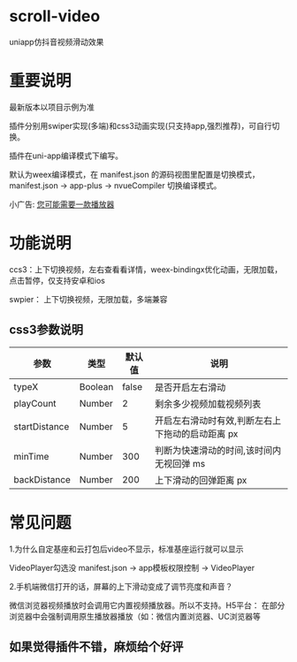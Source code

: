 # scroll-video
uniapp仿抖音视频滑动效果
# 重要说明
最新版本以项目示例为准

插件分别用swiper实现(多端)和css3动画实现(只支持app,强烈推荐)，可自行切换。

插件在uni-app编译模式下编写。

默认为weex编译模式，在 manifest.json 的源码视图里配置是切换模式， manifest.json -> app-plus -> nvueCompiler 切换编译模式。

小广告: [您可能需要一款播放器](https://ext.dcloud.net.cn/plugin?id=785)
# 功能说明

ccs3：上下切换视频，左右查看看详情，weex-bindingx优化动画，无限加载，点击暂停，仅支持安卓和ios

swpier： 上下切换视频，无限加载，多端兼容

## css3参数说明

| 参数 | 类型 | 默认值 | 说明 |
| --- | --- | --- | --- |
| typeX | Boolean | false | 是否开启左右滑动 |
| playCount | Number | 2 | 剩余多少视频加载视频列表 |
| startDistance | Number | 5 | 开启左右滑动时有效,判断左右上下拖动的启动距离 px |
| minTime | Number | 300 | 判断为快速滑动的时间,该时间内无视回弹 ms |
| backDistance | Number | 200 | 上下滑动的回弹距离 px |

# 常见问题

1.为什么自定基座和云打包后video不显示，标准基座运行就可以显示

VideoPlayer勾选没 manifest.json -> app模板权限控制 -> VideoPlayer

2.手机端微信打开的话，屏幕的上下滑动变成了调节亮度和声音？

微信浏览器视频播放时会调用它内置视频播放器。所以不支持。H5平台： 在部分浏览器中会强制调用原生播放器播放（如：微信内置浏览器、UC浏览器等




## 如果觉得插件不错，麻烦给个好评
